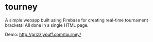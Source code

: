 tourney
=======

A simple webapp built using Firebase for creating real-time tournament brackets! All done in a single HTML page.


Demo:
http://grizzlypuff.com/tourney/
